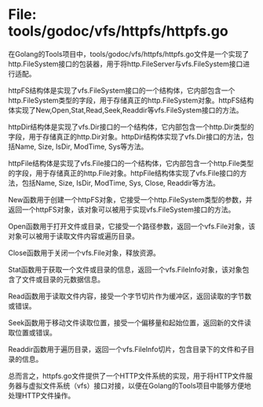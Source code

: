 # File: tools/godoc/vfs/httpfs/httpfs.go

在Golang的Tools项目中，tools/godoc/vfs/httpfs/httpfs.go文件是一个实现了http.FileSystem接口的包装器，用于将http.FileServer与vfs.FileSystem接口进行适配。

httpFS结构体是实现了vfs.FileSystem接口的一个结构体，它内部包含一个http.FileSystem类型的字段，用于存储真正的http.FileSystem对象。httpFS结构体实现了New,Open,Stat,Read,Seek,Readdir等vfs.FileSystem接口的方法。

httpDir结构体是实现了vfs.Dir接口的一个结构体，它内部包含一个http.Dir类型的字段，用于存储真正的http.Dir对象。httpDir结构体实现了vfs.Dir接口的方法，包括Name, Size, IsDir, ModTime, Sys等方法。

httpFile结构体是实现了vfs.File接口的一个结构体，它内部包含一个http.File类型的字段，用于存储真正的http.File对象。httpFile结构体实现了vfs.File接口的方法，包括Name, Size, IsDir, ModTime, Sys, Close, Readdir等方法。

New函数用于创建一个httpFS对象，它接受一个http.FileSystem类型的参数，并返回一个httpFS对象，该对象可以被用于实现vfs.FileSystem接口的方法。

Open函数用于打开文件或目录，它接受一个路径参数，返回一个vfs.File对象，该对象可以被用于读取文件内容或遍历目录。

Close函数用于关闭一个vfs.File对象，释放资源。

Stat函数用于获取一个文件或目录的信息，返回一个vfs.FileInfo对象，该对象包含了文件或目录的元数据信息。

Read函数用于读取文件内容，接受一个字节切片作为缓冲区，返回读取的字节数或错误。

Seek函数用于移动文件读取位置，接受一个偏移量和起始位置，返回新的文件读取位置或错误。

Readdir函数用于遍历目录，返回一个vfs.FileInfo切片，包含目录下的文件和子目录的信息。

总而言之，httpfs.go文件提供了一个HTTP文件系统的实现，用于将HTTP文件服务器与虚拟文件系统（vfs）接口对接，以便在Golang的Tools项目中能够方便地处理HTTP文件操作。

